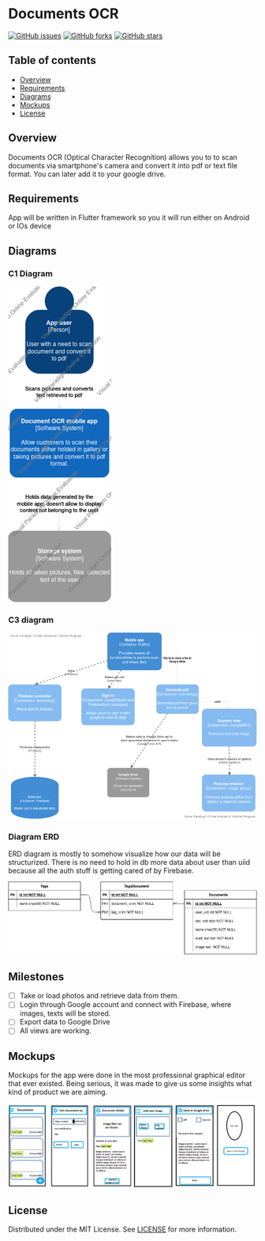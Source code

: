 # Documents OCR  

[![GitHub issues](https://img.shields.io/github/issues/DocentSzachista/PIM-project)](https://github.com/DocentSzachista/DocentSzachista/PIM-project/issues)
[![GitHub forks](https://img.shields.io/github/forks/DocentSzachista/PIM-project)](https://github.com/DocentSzachista/DocentSzachista/PIM-project/network)
[![GitHub stars](https://img.shields.io/github/stars/DocentSzachista/PIM-project)](https://github.com/DocentSzachista/DocentSzachista/PIM-project/stargazers)
## Table of contents

- [Overview](#overview)
- [Requirements](#requirements)
- [Diagrams](#diagrams)
- [Mockups](#mockups)
- [License](#license)
## Overview
 
Documents OCR (Optical Character Recognition) allows you to to scan documents via smartphone's camera and  convert it into pdf or text file format. You can later add it to your google drive.  

## Requirements

App will be written in Flutter framework so you it will run either on Android or IOs device 

## Diagrams
### C1 Diagram

![Mockups for our beatiful app](./mockups/C1.png "C1 diagram")

### C3 diagram
![Mockups for our beatiful app](./mockups/c3.png "C3 diagram")

### Diagram ERD

ERD diagram is mostly to somehow visualize how our data will be structurized. There is no need to hold in db more data about user than uiid because all the auth stuff is getting cared of by Firebase.

![Mockups for our beatiful app](./mockups/erd_diagram.png "C3 diagram")


## Milestones 

- [ ] Take or load photos and retrieve data from them.
- [ ] Login through Google account and connect with Firebase, where images, texts will be stored.
- [ ] Export data to Google Drive
- [ ] All views are working.

## Mockups 

Mockups for the app were done in the most professional graphical editor that ever existed. Being serious, it was made to give us some insights what kind of product we are aiming.  

![Mockups for our beatiful app](./mockups/mockup.png "Mockup")

## License


Distributed under the MIT License. See [LICENSE](LICENSE) for more information.
